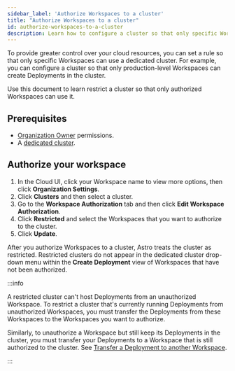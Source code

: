 ```yaml
---
sidebar_label: 'Authorize Workspaces to a cluster'
title: "Authorize Workspaces to a cluster"
id: authorize-workspaces-to-a-cluster
description: Learn how to configure a cluster so that only specific Workspaces can use it.
---
```


To provide greater control over your cloud resources, you can set a rule so that only specific Workspaces can use a dedicated cluster. For example, you can configure a cluster so that only production-level Workspaces can create Deployments in the cluster.

Use this document to learn restrict a cluster so that only authorized Workspaces can use it.

## Prerequisites

- [Organization Owner](user-permissions.md#organization-roles) permissions.
- A [dedicated cluster](create-dedicated-cluster.md).

## Authorize your workspace

1. In the Cloud UI, click your Workspace name to view more options, then click **Organization Settings**.
2. Click **Clusters** and then select a cluster.
3. Go to the **Workspace Authorization** tab and then click **Edit Workspace Authorization**.
4. Click **Restricted** and select the Workspaces that you want to authorize to the cluster.
5. Click **Update**.

After you authorize Workspaces to a cluster, Astro treats the cluster as restricted. Restricted clusters do not appear in the dedicated cluster drop-down menu within the **Create Deployment** view of Workspaces that have not been authorized.

:::info

A restricted cluster can't host Deployments from an unauthorized Workspace. To restrict a cluster that's currently running Deployments from unauthorized Workspaces, you must transfer the Deployments from these Workspaces to the Workspaces you want to authorize.

Similarly, to unauthorize a Workspace but still keep its Deployments in the cluster, you must transfer your Deployments to a Workspace that is still authorized to the cluster. See [Transfer a Deployment to another Workspace](transfer-a-deployment.md).

:::

